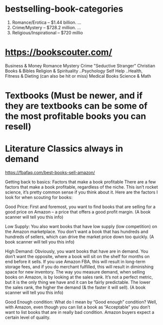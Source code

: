 # bestselling-book-categories
1) Romance/Erotica – $1.44 billion. ... 
2) Crime/Mystery – $728.2 million. ...
3) Religious/Inspirational – $720 millio

# https://bookscouter.com/

Business & Money
Romance Mystery Crime "Seductive Stranger"
Christian Books & Bibles
Religion & Spirituality
..Psychology Self Help
..Health, Fitness & Dieting (can also be hit or miss)
Medical Books
Science & Math
# Textbooks (Must be newer, and if they are textbooks can be some of the most profitable books you can resell)
# Literature Classics always in demand

https://fbafaq.com/best-books-sell-amazon/

Getting back to basics: Factors that make a book profitable
There are a few factors that make a book profitable, regardless of the niche. This isn’t rocket science, it’s pretty common sense if you think about it. Here are the factors I look for when scouting for books:

Good Price: First and foremost, you want to find books that are selling for a good price on Amazon – a price that offers a good profit margin. (A book scanner will tell you this info)

Low Supply: You also want books that have low supply (low competition) on the Amazon marketplace. You don’t want a book that has hundreds and hundreds of sellers, which can drive the market price down too quickly. (A book scanner will tell you this info)

High Demand: Obviously, you want books that have are in demand. You don’t want the opposite, where a book will sit on the shelf for months on end before it sells. If you use Amazon FBA, this will result in long-term storage fees, and if you do merchant fulfilled, this will result in diminishing space for new inventory. The way you measure demand, when selling books on Amazon, is by looking at the sales rank. It’s not a perfect metric, but it is the only thing we have and it can be fairly predictable. The lower the sales rank, the higher the demand (& the faster it will sell). (A book scanner will tell you this info)

Good Enough condition: What do I mean by “Good enough” condition? Well, with Amazon, even though you can list a book as “Acceptable” you don’t want to list books that are in really bad condition. Amazon buyers expect a certain level of quality.
